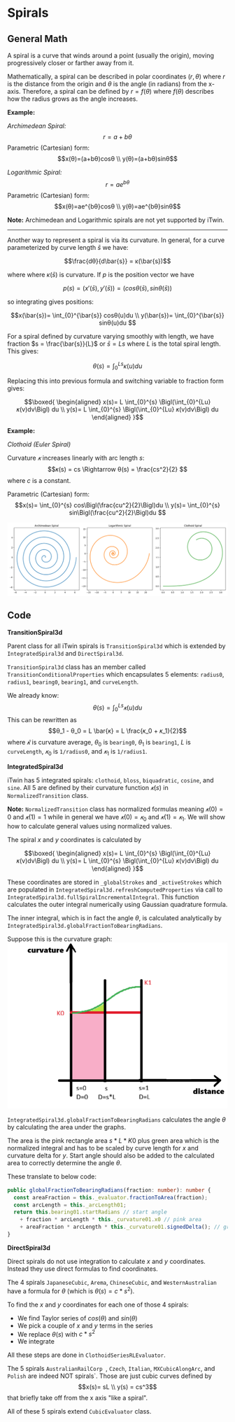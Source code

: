 # Spirals

## General Math

A spiral is a curve that winds around a point (usually the origin), moving progressively closer or farther away from it.

Mathematically, a spiral can be described in polar coordinates $(r,θ)$ where $r$ is the distance from the origin and $θ$ is the angle (in radians) from the x-axis. Therefore, a spiral can be defined by $r=f(θ)$ where $f(θ)$ describes how the radius grows as the angle increases.

**Example:**

*Archimedean Spiral:*
$$r=a+bθ$$
Parametric (Cartesian) form:
$$x(θ)=(a+bθ)cosθ \\ y(θ)=(a+bθ)sinθ​$$

*Logarithmic Spiral:*
$$r=ae^{bθ}$$
Parametric (Cartesian) form:
$$x(θ)=ae^{bθ}cosθ \\ y(θ)=ae^{bθ}sinθ​$$

**Note:** Archimedean and Logarithmic spirals are not yet supported by iTwin.

-----------

Another way to represent a spiral is via its curvature. In general, for a curve parameterized by curve length $\bar{s}$ we have:

$$\frac{dθ}{d\bar{s}} = κ(\bar{s})$$

where where $κ(\bar{s})$ is curvature. If $p$ is the position vector we have

$$p(s) = (x'(\bar{s}),y'(\bar{s})) = (cosθ(\bar{s}), sinθ(\bar{s}))$$

so integrating gives positions:

$$x(\bar{s})= \int_{0}^{\bar{s}} cosθ(u)du \\ y(\bar{s})= \int_{0}^{\bar{s}} sinθ(u)du $$

For a spiral defined by curvature varying smoothly with length, we have fraction $s = \frac{\bar{s}}{L}$ or $\bar{s} = Ls$ where $L$ is the total spiral length. This gives:

$$θ(s)= \int_{0}^{Ls} κ(u)du$$

Replacing this into previous formula and switching variable to fraction form gives:

$$\boxed{
\begin{aligned}
  x(s)= L \int_{0}^{s} \Bigl(\int_{0}^{Lu} 𝜅(v)dv\Bigl) du \\ y(s)= L \int_{0}^{s} \Bigl(\int_{0}^{Lu} 𝜅(v)dv\Bigl) du
\end{aligned}
}$$

**Example:**

*Clothoid (Euler Spiral)*

Curvature $𝜅$ increases linearly with arc length $s$:
$$𝜅(s) = cs \Rightarrow θ(s) = \frac{cs^2}{2} $$
where $c$ is a constant.

Parametric (Cartesian) form:
$$x(s)= \int_{0}^{s} cos\Bigl(\frac{cu^2}{2}\Bigl)du \\ y(s)= \int_{0}^{s} sin\Bigl(\frac{cu^2}{2}\Bigl)du $$

![>](./figs/Spiral/spirals.png)

## Code

**TransitionSpiral3d**

Parent class for all iTwin spirals is `TransitionSpiral3d` which is extended by `IntegratedSpiral3d` and `DirectSpiral3d`.

`TransitionSpiral3d` class has an member called `TransitionConditionalProperties` which encapsulates 5 elements: `radius0`, `radius1`, `bearing0`, `bearing1`, and `curveLength`.

We already know:
$$θ(s)= \int_{0}^{Ls} 𝜅(u)du$$
This can be rewritten as
$$θ_1 - θ_0 = L \bar{𝜅} = L \frac{𝜅_0 + 𝜅_1}{2}$$
where $\bar{𝜅}$ is curvature average, $θ_0$ is `bearing0`, $θ_1$ is `bearing1`, $L$ is `curveLength`, $𝜅_0$ is `1/radius0`, and $𝜅_1$ is `1/radius1`.

**IntegratedSpiral3d**

iTwin has 5 integrated spirals: `clothoid`, `bloss`, `biquadratic`, `cosine`, and `sine`. All 5 are defined by their curvature function $𝜅(s)$ in `NormalizedTransition` class.

**Note:** `NormalizedTransition` class has normalized formulas meaning $𝜅(0) = 0$ and $𝜅(1) = 1$ while in general we have  $𝜅(0) = 𝜅_0$ and $𝜅(1) = 𝜅_1$. We will show how to calculate general values using normalized values.

The spiral $x$ and $y$ coordinates is calculated by

$$\boxed{
\begin{aligned}
  x(s)= L \int_{0}^{s} \Bigl(\int_{0}^{Lu} 𝜅(v)dv\Bigl) du \\ y(s)= L \int_{0}^{s} \Bigl(\int_{0}^{Lu} 𝜅(v)dv\Bigl) du
\end{aligned}
}$$

These coordinates are stored in `_globalStrokes` and `_activeStrokes` which are populated in `IntegratedSpiral3d.refreshComputedProperties` via call to `IntegratedSpiral3d.fullSpiralIncrementalIntegral`. This function calculates the outer integral numerically using Gaussian quadrature formula.


The inner integral, which is in fact the angle $θ$, is calculated analytically by `IntegratedSpiral3d.globalFractionToBearingRadians`.

Suppose this is the curvature graph:
![>](./figs/Spiral/curvature_graph.png)

`IntegratedSpiral3d.globalFractionToBearingRadians` calculates the angle $θ$ by calculating the area under the graphs.

The area is the pink rectangle area $s*L*K0$ plus green area which is the normalized integral and has to be scaled by curve length for $x$ and curvature delta for $y$. Start angle should also be added to the calculated area to correctly determine the angle $θ$.

These translate to below code:


```ts
public globalFractionToBearingRadians(fraction: number): number {
  const areaFraction = this._evaluator.fractionToArea(fraction);
  const arcLength = this._arcLength01;
  return this.bearing01.startRadians // start angle
    + fraction * arcLength * this._curvature01.x0 // pink area
    + areaFraction * arcLength * this._curvature01.signedDelta(); // green area
}
```

**DirectSpiral3d**

Direct spirals do not use integration to calculate $x$ and $y$ coordinates. Instead they use direct formulas to find coordinates.

The 4 spirals `JapaneseCubic`, `Arema`, `ChineseCubic`, and `WesternAustralian` have a formula for $θ$ (which is $θ(s) = c*s^2$).

To find the $x$ and $y$ coordinates for each one of those 4 spirals:

- We find Taylor series of $cos(θ)$ and $sin(θ)$
- We pick a couple of $x$ and $y$ terms in the series
- We replace $θ(s)$ with $c*s^2$
- We integrate

All these steps are done in `ClothoidSeriesRLEvaluator`.

The 5 spirals `AustralianRailCorp `, `Czech`, `Italian`, `MXCubicAlongArc`, and `Polish` are indeed NOT spirals`. Those are just cubic curves defined by
$$x(s)= sL \\ y(s) = cs^3$$
that briefly take off from the x axis "like a spiral".

All of these 5 spirals extend `CubicEvaluator` class.
